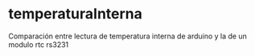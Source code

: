 # temperaturaInterna
Comparación entre lectura de temperatura interna de arduino y la de un modulo rtc rs3231
